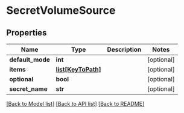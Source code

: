 # SecretVolumeSource

## Properties
Name | Type | Description | Notes
------------ | ------------- | ------------- | -------------
**default_mode** | **int** |  | [optional] 
**items** | [**list[KeyToPath]**](KeyToPath.md) |  | [optional] 
**optional** | **bool** |  | [optional] 
**secret_name** | **str** |  | [optional] 

[[Back to Model list]](../README.md#documentation-for-models) [[Back to API list]](../README.md#documentation-for-api-endpoints) [[Back to README]](../README.md)

